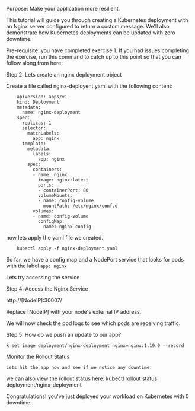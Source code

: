 Purpose: Make your application more resilient.

This tutorial will guide you through creating a Kubernetes deployment with an Nginx server configured to return a custom message. We'll also demonstrate how Kubernetes deployments can be updated with zero downtime.

Pre-requisite: you have completed exercise 1. If you had issues completing the exercise, run this command to catch up to this point so that you can follow along from here:




Step 2: Lets create an nginx deployment object

Create a file called nginx-deployent.yaml with the following content:
```
    apiVersion: apps/v1
    kind: Deployment
    metadata:
      name: nginx-deployment
    spec:
      replicas: 1
      selector:
        matchLabels:
          app: nginx
      template:
        metadata:
          labels:
            app: nginx
        spec:
          containers:
          - name: nginx
            image: nginx:latest
            ports:
            - containerPort: 80
            volumeMounts:
            - name: config-volume
              mountPath: /etc/nginx/conf.d
          volumes:
          - name: config-volume
            configMap:
              name: nginx-config
```
now lets apply the yaml file we created.

        kubectl apply -f nginx-deployment.yaml


So far, we have a config map and a NodePort service that looks for pods with the label `app: nginx`


Lets try accessing the service


Step 4: Access the Nginx Service

http://[NodeIP]:30007/

Replace [NodeIP] with your node's external IP address.

We will now check the pod logs to see which pods are receiving traffic.

Step 5: How do we push an update to our app?

    k set image deployment/nginx-deployment nginx=nginx:1.19.0 --record

Monitor the Rollout Status

    Lets hit the app now and see if we notice any downtime:
we can also view the rollout status here:
        kubectl rollout status deployment/nginx-deployment

Congratulations! you've just deployed your workload on Kubernetes with 0 downtime. 

